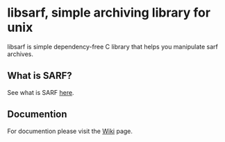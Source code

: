 # libsarf, simple archiving library for unix

libsarf is simple dependency-free C library that helps you manipulate sarf archives.

## What is SARF?
See what is SARF [here](https://github.com/billvog/sarf/wiki/What-is-sarf%3F).

## Documention
For documention please visit the [Wiki](https://github.com/billvog/sarf/wiki) page.
